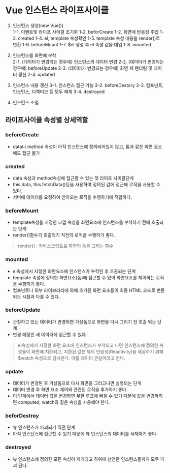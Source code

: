 # Vue 인스턴스 라이프사이클

1. 인스턴스 생성(new Vue())  
    1-1. 이벤트및 라이프 사이클 초기화 
    1-2. beforCreate
    1-2. 화면에 반응성 주입
    1-3. created
    1-4. el, template 속성확인
    1-5. template 속성 내용을 render()로 변환
    1-6. beforeMount
    1-7. $el 생성 후 el 속성 값을 대입
    1-8. mounted

2. 인스턴스를 화면에 부착  
    2-1. (데이터가 변경되는 경우에) 인스턴스의 데이터 변경
    2-2. (데이터가 변경되는 경우에) beforeUpdate
    2-3. (데이터가 변경되는 경우에) 화면 재 렌더링 및 데이터 갱신
    2-4. updated

3. 인스턴스 내용 갱신
    3-1. 인스턴스 접근 가능
    3-2. beforeDestory
    3-3. 컴포넌트, 인스턴스, 디렉티브 등 모두 해제
    3-4. destroyed

4. 인스턴스 소멸

## 라이프사이클 속성별 상세역할
### beforeCreate
- data나 method 속성이 아직 인스턴스에 정의되어있지 않고, 돔과 같은 화면 요소에도 접근 불가
### created
- data 속성과 method속성에 접근할 수 있는 첫 라이프 사이클단계
- this.data,  this.fetchData()등을 사용하여 정의된 값에 접근해 로직을 사용할 수 있다. 
- 서버에 데이터를 요청하여 받아오는 로직을 수행하기에 적합하다.
### beforeMount
- template속성을 지정한 크업 속성을 화면요소에 인스턴스를 부착하기 전에 호출되는 단계
- render()함수가 호출되기 직전의 로직을 수행하기 좋다.
> render() : 자바스크립트로 화면의 돔을 그리는 함수
###  mounted
- el속성에서 지정한 화면요소에 인스턴스가 부착된 후 호출되는 단계
- template 속성에 정의한 화면요소(돔)에 점근할 수 있어 화면요소를 제어하는 로직을 수행하기 좋다.
- 컴포넌트나 외부 라이브러리에 의해 추가된 화면 요소들이 최종 HTML 코드로 변환되는 시점과 다를 수 있다.
### beforeUpdate
- 관찰하고 있는 데이터가 변경되면 가상돔으로 화면을 다시 그리기 전 호출 되는 단계
- 변경 예정인 새 데이터에 접근할 수 있다.
> el속성에서 지정한 화면 요소에 인스턴스가 부착되고 나면 인스턴스에 정의한 속성들이 화면에 치환되고, 치환된 값은 뷰의 반응성(Reactivity)을 제공하기 위해 $watch 속성으로 감시한다. 이를 데이터 관살이라고 한다.
### update
- 데이터가 변경된 후 가상돔으로 다시 화면을 그리고나면 실행되는 단계
- 데이터 변경 후 화면 요소 제어와 관련된 로직을 추가하기 좋다.
- 이 단계에서 데이터 값을 변경하면 무한 루프에 빠질 수 있기 때문에 값을 변경하려면 computed, watch와 같은 속성을 사용해야 한다.
### beforDestroy
- 뷰 인스턴스가 파괴되기 직전 단계
- 아직 인스턴스에 접근할 수 있기 때문에 뷰 인스턴스의 데이터를 삭제하기 좋다.
### destroyed
- 뷰 인스턴스에 정의한 모든 속성이 제거되고 하위에 선언한 인스턴스들까지 모두 파괴 된다.

